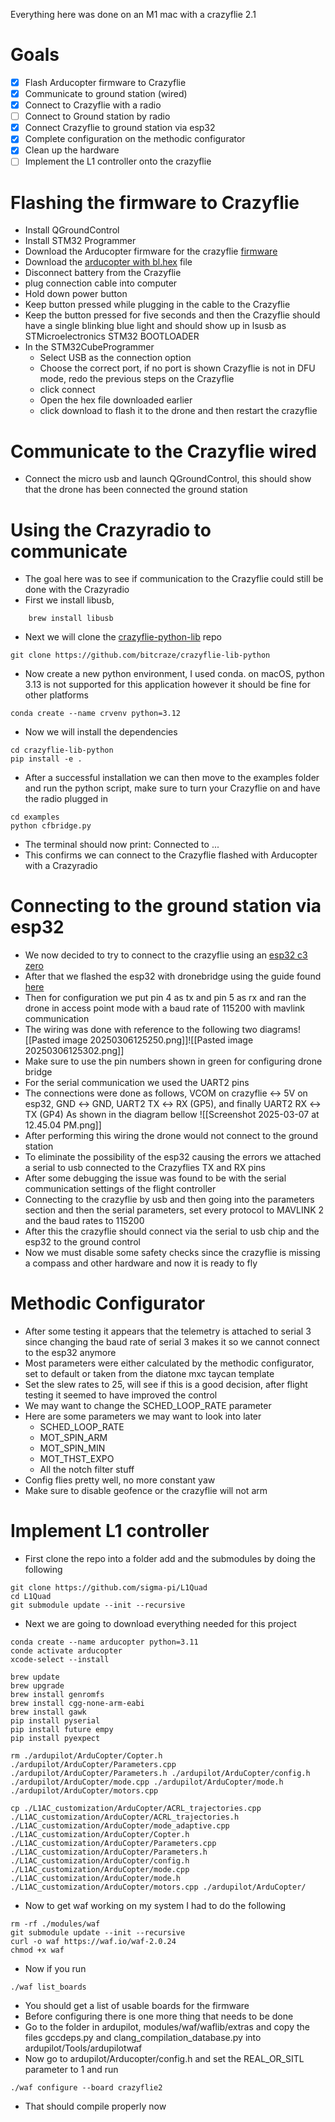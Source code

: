 Everything here was done on an M1 mac with a crazyflie 2.1

# Goals
- [x] Flash Arducopter firmware to Crazyflie
- [x] Communicate to ground station (wired)
- [x] Connect to Crazyflie with a radio
- [ ] Connect to Ground station by radio
- [x] Connect Crazyflie to ground station via esp32
- [x] Complete configuration on the methodic configurator
- [x] Clean up the hardware
- [ ] Implement the L1 controller onto the crazyflie
# Flashing the firmware to Crazyflie
- Install QGroundControl
- Install STM32 Programmer
- Download the Arducopter firmware for the crazyflie [firmware](https://firmware.ardupilot.org/Copter/stable-4.5.7/crazyflie2/)
- Download the <u>arducopter with bl.hex</u> file
- Disconnect battery from the Crazyflie
- plug connection cable into computer
- Hold down power button
- Keep button pressed while plugging in the cable to the Crazyflie
- Keep the button pressed for five seconds and then the Crazyflie should have a single blinking blue light and should show up in lsusb as STMicroelectronics STM32 BOOTLOADER
- In the STM32CubeProgrammer
	- Select USB as the connection option
	- Choose the correct port, if no port is shown Crazyflie is not in DFU mode, redo the previous steps on the Crazyflie
	- click connect
	- Open the hex file downloaded earlier
	- click download to flash it to the drone and then restart the crazyflie
# Communicate to the Crazyflie wired
- Connect the micro usb and launch QGroundControl, this should show that the drone has been connected the ground station
# Using the Crazyradio to communicate
- The goal here was to see if communication to the Crazyflie could still be done with the Crazyradio
- First we install libusb,
```
	brew install libusb
```
- Next we will clone the [crazyflie-python-lib](https://github.com/bitcraze/crazyflie-lib-python)  repo
```
git clone https://github.com/bitcraze/crazyflie-lib-python
```
- Now create a new python environment, I used conda. on macOS, python 3.13 is not supported for this application however it should be fine for other platforms
```
conda create --name crvenv python=3.12
```
- Now we will install the dependencies
```
cd crazyflie-lib-python
pip install -e .
```
- After a successful installation we can then move to the examples folder and run the python script, make sure to turn your Crazyflie on and have the radio plugged in
```
cd examples
python cfbridge.py
```
- The terminal should now print: Connected to ...
- This confirms we can connect to the Crazyflie flashed with Arducopter with a Crazyradio
# Connecting to the ground station via esp32
- We now decided to try to connect to the crazyflie using an [esp32 c3 zero](https://www.waveshare.com/wiki/ESP32-C3-Zero)
- After that we flashed the esp32 with dronebridge using the guide found [here](https://dronebridge.gitbook.io/docs/dronebridge-for-esp32/untitled)
- Then for configuration we put pin 4 as tx and pin 5 as rx and ran the drone in access point mode with a baud rate of 115200 with mavlink communication
- The wiring was done with reference to the following two diagrams![[Pasted image 20250306125250.png]]![[Pasted image 20250306125302.png]]
- Make sure to use the pin numbers shown in green for configuring drone bridge
- For the serial communication we used the UART2 pins
- The connections were done as follows, VCOM on crazyflie $\longleftrightarrow$ 5V on esp32, GND $\longleftrightarrow$ GND, UART2 TX $\longleftrightarrow$ RX (GP5), and finally UART2 RX $\longleftrightarrow$ TX (GP4) As shown in the diagram bellow
![[Screenshot 2025-03-07 at 12.45.04 PM.png]]
- After performing this wiring the drone would not connect to the ground station
- To eliminate the possibility of the esp32 causing the errors we attached a serial to usb connected to the Crazyflies TX and RX pins
- After some debugging the issue was found to be with the serial communication settings of the flight controller
- Connecting to the crazyflie by usb and then going into the parameters section and then the serial parameters, set every protocol to MAVLINK 2 and the baud rates to 115200
- After this the crazyflie should connect via the serial to usb chip and the esp32 to the ground control 
- Now we must disable some safety checks since the crazyflie is missing a compass and other hardware and now it is ready to fly
# Methodic Configurator
- After some testing it appears that the telemetry is attached to serial 3 since changing the baud rate of serial 3 makes it so we cannot connect to the esp32 anymore
- Most parameters were either calculated by the methodic configurator, set to default or taken from the diatone mxc taycan template
- Set the slew rates to 25, will see if this is a good decision, after flight testing it seemed to have improved the control
- We may want to change the SCHED_LOOP_RATE parameter
- Here are some parameters we may want to look into later
	- SCHED_LOOP_RATE
	- MOT_SPIN_ARM
	- MOT_SPIN_MIN
	- MOT_THST_EXPO
	- All the notch filter stuff
- Config flies pretty well, no more constant yaw
- Make sure to disable geofence or the crazyflie will not arm
# Implement L1 controller
- First clone the repo into a folder add and the submodules  by doing the following 
```
git clone https://github.com/sigma-pi/L1Quad
cd L1Quad
git submodule update --init --recursive
```
- Next we are going to download everything needed for this project
```
conda create --name arducopter python=3.11
conde activate arducopter
xcode-select --install
```

```
brew update
brew upgrade
brew install genromfs
brew install cgg-none-arm-eabi
brew install gawk
pip install pyserial
pip install future empy
pip install pyexpect
```

```
rm ./ardupilot/ArduCopter/Copter.h ./ardupilot/ArduCopter/Parameters.cpp ./ardupilot/ArduCopter/Parameters.h ./ardupilot/ArduCopter/config.h ./ardupilot/ArduCopter/mode.cpp ./ardupilot/ArduCopter/mode.h ./ardupilot/ArduCopter/motors.cpp
```

```
cp ./L1AC_customization/ArduCopter/ACRL_trajectories.cpp ./L1AC_customization/ArduCopter/ACRL_trajectories.h ./L1AC_customization/ArduCopter/mode_adaptive.cpp ./L1AC_customization/ArduCopter/Copter.h ./L1AC_customization/ArduCopter/Parameters.cpp ./L1AC_customization/ArduCopter/Parameters.h ./L1AC_customization/ArduCopter/config.h ./L1AC_customization/ArduCopter/mode.cpp ./L1AC_customization/ArduCopter/mode.h ./L1AC_customization/ArduCopter/motors.cpp ./ardupilot/ArduCopter/
```

- Now to get waf working on my system I had to do the following
```
rm -rf ./modules/waf
git submodule update --init --recursive
curl -o waf https://waf.io/waf-2.0.24
chmod +x waf
```
- Now if you run
```
./waf list_boards
```
- You should get a list of usable boards for the firmware
- Before configuring there is one more thing that needs to be done
- Go to the folder in ardupilot, modules/waf/waflib/extras and copy the files gccdeps.py and clang_compilation_database.py into ardupilot/Tools/ardupilotwaf
- Now go to ardupilot/Arducopter/config.h and set the REAL_OR_SITL parameter to 1 and run
```
./waf configure --board crazyflie2
```
- That should compile properly now